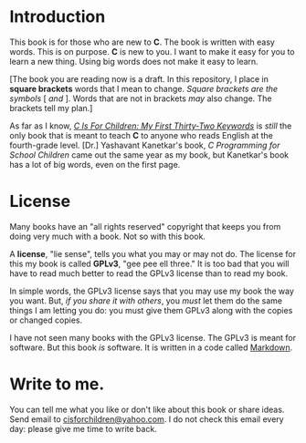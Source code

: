 # Introduction

This book is for those who are new to **C**. The book is written with easy words. This is on purpose. **C** is new to you. I want to make it easy for you to learn a new thing. Using big words does not make it easy to learn.

\[The book you are reading now is a draft. In this repository, I place in **square brackets** words that I mean to change. *Square brackets are the symbols* \[ *and* \]. Words that are not in brackets *may* also change. The brackets tell my plan.\]

As far as I know, [*C Is For Children: My First Thirty-Two Keywords*](https://www.iuniverse.com/en/bookstore/bookdetails/436907-C-Is-for-Children) is *still* the only book that is meant to teach **C** to anyone who reads English at the fourth-grade level. \[Dr.\] Yashavant Kanetkar's book, *C Programming for School Children* came out the same year as my book, but Kanetkar's book has a lot of big words, even on the first page.

# License

Many books have an "all rights reserved" copyright that keeps you from doing very much with a book. Not so with this book.

A **license**, "lie sense", tells you what you may or may not do. The license for this my book is called **GPLv3**, "gee pee ell three." It is too bad that you will have to read much better to read the GPLv3 license than to read my book.

In simple words, the GPLv3 license says that you may use my book the way you want. But, *if you share it with others*, you *must* let them do the same things I am letting you do: you must give them GPLv3 along with the copies or changed copies.

I have not seen many books with the GPLv3 license. The GPLv3 is meant for software. But this book *is* software. It is written in a code called [Markdown](https://guides.github.com/features/mastering-markdown/).

# Write to me.

You can tell me what you like or don't like about this book or share ideas. Send email to <cisforchildren@yahoo.com>. I do not check this email every day: please give me time to write back.
